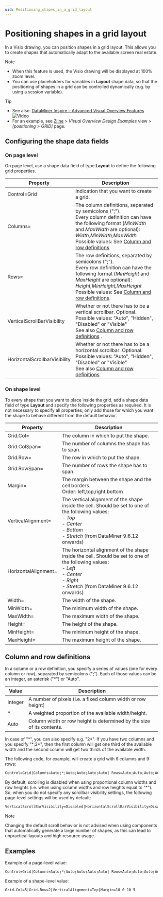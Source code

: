 ```yaml
---
uid: Positioning_shapes_in_a_grid_layout
---
```


# Positioning shapes in a grid layout

In a Visio drawing, you can position shapes in a grid layout. This allows you to create shapes that automatically adapt to the available screen real estate.

> [!NOTE]
>
> - When this feature is used, the Visio drawing will be displayed at 100% zoom level.
> - You can use placeholders for variables in **Layout** shape data, so that the positioning of shapes in a grid can be controlled dynamically (e.g. by using a session variable).

> [!TIP]
>
> - See also: [DataMiner Inspire – Advanced Visual Overview Features](https://community.dataminer.services/video/dataminer-inspire-advanced-visual-overview-features/) ![Video](~/user-guide/images/video_Duo.png)
> - For an example, see [Ziine](xref:ZiineDemoSystem) > *Visual Overview Design Examples* view > *[positioning > GRID]* page.

## Configuring the shape data fields

### On page level

On page level, use a shape data field of type **Layout** to define the following grid properties.

| Property | Description |
| -------- | ----------- |
| Control=Grid | Indication that you want to create a grid. |
| Columns= | The column definitions, separated by semicolons (";").<br>Every column definition can have the following format (*MinWidth* and *MaxWidth* are optional):<br>*Width,MinWidth,MaxWidth*<br> Possible values: See [Column and row definitions](#column-and-row-definitions). |
| Rows= | The row definitions, separated by semicolons (";").<br>Every row definition can have the following format (*MinHeight* and *MaxHeight* are optional):<br> *Height,MinHeight,MaxHeight*<br>Possible values: See [Column and row definitions](#column-and-row-definitions). |
| VerticalScrollBarVisibility | Whether or not there has to be a vertical scrollbar. Optional.<br>Possible values: "Auto", "Hidden", "Disabled" or "Visible"<br>See also [Column and row definitions](#column-and-row-definitions) . |
| HorizontalScrollbarVisibility | Whether or not there has to be a horizontal scrollbar. Optional.<br>Possible values: "Auto", "Hidden", "Disabled" or "Visible"<br>See also [Column and row definitions](#column-and-row-definitions). |

### On shape level

To every shape that you want to place inside the grid, add a shape data field of type **Layout** and specify the following properties as required. It is not necessary to specify all properties; only add those for which you want the shape to behave different from the default behavior.

| Property | Description |
| -------- | ----------- |
| Grid.Col= | The column in which to put the shape. |
| Grid.ColSpan= | The number of columns the shape has to span. |
| Grid.Row= | The row in which to put the shape. |
| Grid.RowSpan= | The number of rows the shape has to span. |
| Margin= | The margin between the shape and the cell borders.<br>Order: left,top,right,bottom |
| VerticalAlignment= | The vertical alignment of the shape inside the cell. Should be set to one of the following values:<br>- *Top*<br>- *Center*<br>- *Bottom*<br>- *Stretch* (from DataMiner 9.6.12 onwards) |
| HorizontalAlignment= | The horizontal alignment of the shape inside the cell. Should be set to one of the following values:<br>- *Left*<br>- *Center*<br>- *Right*<br>- *Stretch* (from DataMiner 9.6.12 onwards) |
| Width= | The width of the shape. |
| MinWidth= | The minimum width of the shape. |
| MaxWidth= | The maximum width of the shape. |
| Height= | The height of the shape. |
| MinHeight= | The minimum height of the shape. |
| MaxHeight= | The maximum height of the shape. |

## Column and row definitions

In a column or a row definition, you specify a series of values (one for every column or row), separated by semicolons (";"). Each of those values can be an integer, an asterisk ("\*") or "Auto".

| Value   | Description                                                           |
| ------- | --------------------------------------------------------------------- |
| Integer | A number of pixels (i.e. a fixed column width or row height)          |
| \*      | A weighted proportion of the available width/height.                  |
| Auto    | Column width or row height is determined by the size of its contents. |

In case of "\*", you can also specify e.g. "2\*". If you have two columns and you specify "\*;2\*", then the first column will get one third of the available width and the second column will get two thirds of the available width.

The following code, for example, will create a grid with 6 columns and 9 rows:

```txt
Control=Grid|Columns=Auto;*;Auto;Auto;Auto;Auto| Rows=Auto;Auto;Auto;Auto;*;Auto;20;Auto;Auto| VerticalScrollBarVisibility=Disabled|HorizontalScrollBarVisibility=Disabled
```

By default, scrolling is disabled when using proportional column widths and row heights (i.e. when using column widths and row heights equal to "\*"). So, when you do not specify any scrollbar visibility settings, the following page-level settings will be used by default:

```txt
VerticalScrollBarVisibility=Disabled|HorizontalScrollBarVisibility=Disabled
```

> [!NOTE]
> Changing the default scroll behavior is not advised when using components that automatically generate a large number of shapes, as this can lead to unpractical layouts and high resource usage.

## Examples

Example of a page-level value:

```txt
Control=Grid|Columns=Auto;*;Auto;Auto;Auto;Auto| Rows=Auto;Auto;Auto;Auto;*;Auto;20;Auto;Auto| VerticalScrollBarVisibility=Disabled|HorizontalScrollBarVisibility=Disabled
```

Example of a shape-level value:

```txt
Grid.Col=5|Grid.Row=2|VerticalAlignment=Top|Margin=10 0 10 5
```
